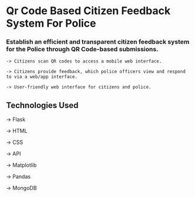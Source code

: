 # Qr Code Based Citizen Feedback System For Police

### Establish an efficient and transparent citizen feedback system for the Police through QR Code-based submissions.

    -> Citizens scan QR codes to access a mobile web interface.
    
    -> Citizens provide feedback, which police officers view and respond to via a web/app interface.
    
    -> User-friendly web interface for citizens and police.

## Technologies Used

  -> Flask

  -> HTML

  -> CSS

  -> API

  -> Matplotlib

  -> Pandas

  -> MongoDB
